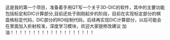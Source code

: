 这是我的第一个项目，准备着手用QT写一个关于3D-DIC的软件，其中的主要功能包括标定和DIC计算部分,目前还处于刚刚起步的阶段，目前在实现标定部分的棋盘格标定代码，DIC部分的ROI绘制代码，后续再实现DIC计算部分，以后可能会在里面加入折射校准，深度学习模块，欢迎大家提修改建议
加油！！！！！！！！！！！！！！！！！！！
